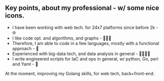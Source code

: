 ## Key points, about my professional - w/ some nice icons.

- I have been working with web tech. for 24x7 platforms since before 2k - 🌐
- I like code opt. and algorithms, and graphs - 🧘🏼‍💻
- Therefore, I am able to _code_ in a few languages, mostly with a functional approach - 🧘‍
- Experienced with big-data tech, and data analysis in general - 🎩💁🏼‍♂️
- I write engineered scripts for IaC and ops in general, w/ python, Go, perl and Yaml - 🤖

At the moment, improving my Golang skills, for web tech, back+front-end.

